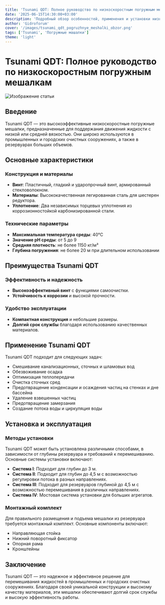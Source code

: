 ```yaml
---
title: 'Tsunami QDT: Полное руководство по низкоскоростным погружным мешалкам'
date: '2025-06-15T14:30:00+03:00'
description: 'Подробный обзор особенностей, применения и установки низкоскоростных погружных мешалок Tsunami QDT для промышленных и городских очистных сооружений.'
author: 'Gidroforum'
cover: '/images/tsunami_qdt_pogruzhnye_meshalki_obzor.png'
tags: ['Tsunami', 'Погружные машалки']
theme: 'light'
---
```

# Tsunami QDT: Полное руководство по низкоскоростным погружным мешалкам

![Изображение статьи](/images/tsunami_qdt_pogruzhnye_meshalki_obzor.94754605)

## Введение

Tsunami QDT — это высокоэффективные низкоскоростные погружные мешалки, предназначенные для поддержания движения жидкости с низкой или средней вязкостью. Они широко используются в промышленных и городских очистных сооружениях, а также в резервуарах больших объемов.

## Основные характеристики

### Конструкция и материалы

- **Винт**: Пластичный, гладкий и ударопрочный винт, армированный стекловолокном.
- **Материалы**: Высококачественная легированная сталь для шестерен редуктора.
- **Уплотнение**: Два независимых торцевых уплотнения из коррозионностойкой карбонизированной стали.

### Технические параметры

- **Максимальная температура среды**: 40°C
- **Значение рН среды**: от 5 до 9
- **Средняя плотность**: не более 1150 кг/м³
- **Глубина погружения**: не более 20 м при длительном использовании

## Преимущества Tsunami QDT

### Эффективность и надежность

- **Высокоэффективный винт** с функциями самоочистки.
- **Устойчивость к коррозии** и высокой прочности.

### Удобство эксплуатации

- **Компактная конструкция** и небольшие размеры.
- **Долгий срок службы** благодаря использованию качественных материалов.

## Применение Tsunami QDT

Tsunami QDT подходит для следующих задач:

- Смешивание канализационных, сточных и шламовых вод
- Обезвоживание осадка
- Оптимизация теплопередачи
- Очистка сточных сред
- Предотвращение конденсации и осаждения частиц на стенках и дне бассейна
- Удаление взвешенных частиц
- Предотвращение замерзания
- Создание потока воды и циркуляция воды

## Установка и эксплуатация

### Методы установки

Tsunami QDT может быть установлена различными способами, в зависимости от глубины резервуара и требований к перемешиванию. Основные системы установки включают:

- **Система I**: Подходит для глубин до 3 м.
- **Система II**: Подходит для глубин до 4,5 м с возможностью регулировки потока в разных направлениях.
- **Система III**: Подходит для резервуаров глубиной до 4,5 м с возможностью перемешивания в различных направлениях.
- **Система IV**: Мостовая система установки для больших агрегатов.

### Монтажный комплект

Для правильного размещения и подъема мешалки из резервуара требуется монтажный комплект. Основные компоненты включают:

- Направляющая стойка
- Нижний поворотный фиксатор
- Опорная рама
- Кронштейны

## Заключение

Tsunami QDT — это надежное и эффективное решение для перемешивания жидкостей в промышленных и городских очистных сооружениях. Благодаря своей уникальной конструкции и высокому качеству материалов, эти мешалки обеспечивают долгий срок службы и высокую эффективность работы.
